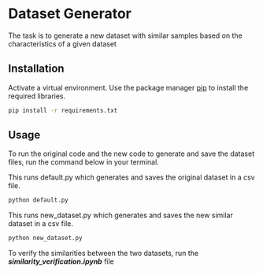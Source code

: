 # Dataset Generator

The task is to generate a new dataset with similar samples based on the characteristics of a given dataset

## Installation

Activate a virtual environment. Use the package manager [pip](https://pip.pypa.io/en/stable/) to install the required libraries.

```bash
pip install -r requirements.txt
```

## Usage

To run the original code and the new code to generate and save the dataset files, run the command below in your terminal.

This runs default.py which generates and saves the original dataset in a csv file.

```bash
python default.py
```

This runs new_dataset.py which generates and saves the new similar dataset in a csv file.

```bash
python new_dataset.py
```
To verify the similarities between the two datasets, run the ***similarity_verification.ipynb*** file


